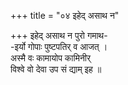 +++
title = "०४ इहेद् असाथ न"

+++
इहेद् असाथ न पुरो गमाथ-  
-इर्यो गोपाः पुष्टपतिर् व आजत् ।  
अस्मै वः कामायोप कामिनीर्  
विश्वे वो देवा उप सं द्याम् इह ॥